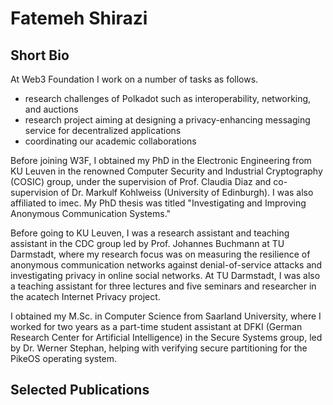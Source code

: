 # Fatemeh Shirazi

## Short Bio
At Web3 Foundation I work on a number of tasks as follows.

* research challenges of Polkadot such as interoperability, networking, and auctions
* research project aiming at designing a privacy-enhancing messaging service for decentralized applications
* coordinating our academic collaborations 

Before joining W3F, I obtained my PhD in the Electronic Engineering from KU Leuven in the renowned Computer Security and Industrial Cryptography (COSIC) group, under the supervision of Prof. Claudia Diaz and co-supervision of Dr. Markulf Kohlweiss (University of Edinburgh). I was also affiliated to imec. My PhD thesis was titled "Investigating and Improving Anonymous Communication Systems."

Before going to KU Leuven, I was a research assistant and teaching assistant in the CDC group led by Prof. Johannes Buchmann at TU Darmstadt, where my research focus was on measuring the resilience of anonymous communication networks against denial-of-service attacks and investigating privacy in online social networks. At TU Darmstadt, I was also a teaching assistant for three lectures and five seminars and researcher in the acatech Internet Privacy project. 

I obtained my M.Sc. in Computer Science from Saarland University, where I worked for two years as a part-time student assistant at DFKI (German Research Center for Artificial Intelligence) in the Secure Systems group, led by Dr. Werner Stephan, helping with verifying secure partitioning for the PikeOS operating system. 

## Selected Publications

